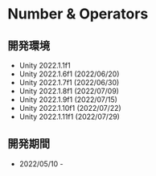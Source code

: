 # Number & Operators

## 開発環境

- Unity 2022.1.1f1
- Unity 2022.1.6f1 (2022/06/20)
- Unity 2022.1.7f1 (2022/06/30)
- Unity 2022.1.8f1 (2022/07/09)
- Unity 2022.1.9f1 (2022/07/15)
- Unity 2022.1.10f1 (2022/07/22)
- Unity 2022.1.11f1 (2022/07/29)

## 開発期間

- 2022/05/10 -
